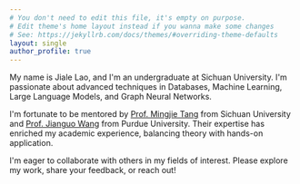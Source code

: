 ```yaml
---
# You don't need to edit this file, it's empty on purpose.
# Edit theme's home layout instead if you wanna make some changes
# See: https://jekyllrb.com/docs/themes/#overriding-theme-defaults
layout: single
author_profile: true
---
```


My name is Jiale Lao, and I'm an undergraduate at Sichuan University. I'm passionate about advanced techniques in Databases, Machine Learning, Large Language Models, and Graph Neural Networks.

I'm fortunate to be mentored by [Prof. Mingjie Tang](http://merlintang.github.io/) from Sichuan University and [Prof. Jianguo Wang](https://www.cs.purdue.edu/homes/csjgwang/) from Purdue University. Their expertise has enriched my academic experience, balancing theory with hands-on application.

I'm eager to collaborate with others in my fields of interest. Please explore my work, share your feedback, or reach out!